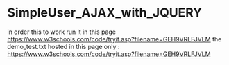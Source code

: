 # SimpleUser_AJAX_with_JQUERY
in order this to work run it in this page https://www.w3schools.com/code/tryit.asp?filename=GEH9VRLFJVLM
the demo_test.txt hosted in this page only : https://www.w3schools.com/code/tryit.asp?filename=GEH9VRLFJVLM
